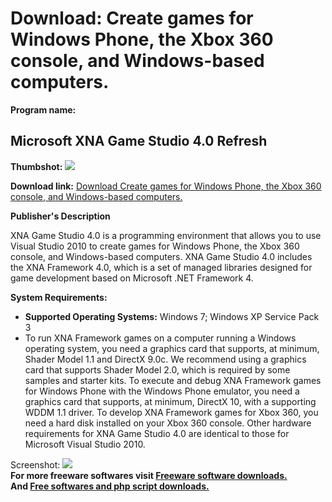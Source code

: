 # Download: Create games for Windows Phone, the Xbox 360 console, and Windows-based computers.

**Program name:**

## Microsoft XNA Game Studio 4.0 Refresh

  
**Thumbshot:** ![](http://www.freewarefiles.com/screenshot/msxnagamestudio_md.gif)   
  
**Download link:** [Download Create games for Windows Phone, the Xbox 360 console, and Windows-based computers.](http://freesoftwares.boysofts.com/Microsoft-XNA-Game-Studio_program_49997.html)  
  


**Publisher's Description**  
  


XNA Game Studio 4.0 is a programming environment that allows you to use Visual Studio 2010 to create games for Windows Phone, the Xbox 360 console, and Windows-based computers. XNA Game Studio 4.0 includes the XNA Framework 4.0, which is a set of managed libraries designed for game development based on Microsoft .NET Framework 4. 

**System Requirements:**

  * **Supported Operating Systems:** Windows 7; Windows XP Service Pack 3 
  * To run XNA Framework games on a computer running a Windows operating system, you need a graphics card that supports, at minimum, Shader Model 1.1 and DirectX 9.0c. We recommend using a graphics card that supports Shader Model 2.0, which is required by some samples and starter kits. To execute and debug XNA Framework games for Windows Phone with the Windows Phone emulator, you need a graphics card that supports, at minimum, DirectX 10, with a supporting WDDM 1.1 driver. To develop XNA Framework games for Xbox 360, you need a hard disk installed on your Xbox 360 console. Other hardware requirements for XNA Game Studio 4.0 are identical to those for Microsoft Visual Studio 2010. 

  
  
Screenshot: ![](http://www.freewarefiles.com/screenshot/msxnagamestudio.gif)   
**For more freeware softwares visit [Freeware software downloads.](http://freesoftwares.boysofts.com/)**   
**And [Free softwares and php script downloads.](http://www.boysofts.com/)**
